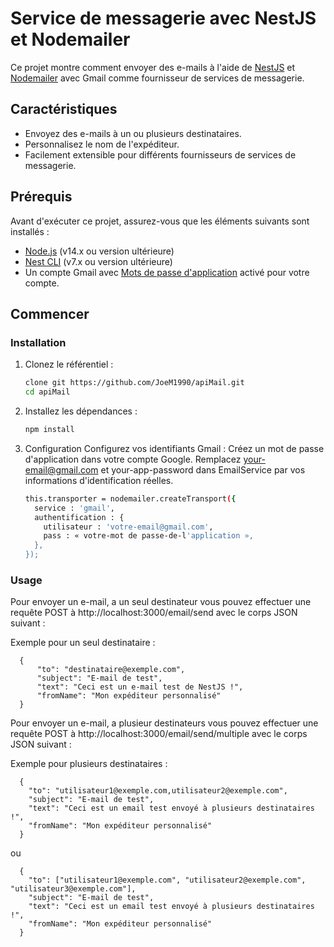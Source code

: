 # Service de messagerie avec NestJS et Nodemailer
Ce projet montre comment envoyer des e-mails à l'aide de [NestJS](https://nestjs.com/) et [Nodemailer](https://nodemailer.com/) avec Gmail comme fournisseur de services de messagerie.

## Caractéristiques
- Envoyez des e-mails à un ou plusieurs destinataires.
- Personnalisez le nom de l'expéditeur.
- Facilement extensible pour différents fournisseurs de services de messagerie.

## Prérequis
Avant d'exécuter ce projet, assurez-vous que les éléments suivants sont installés :
- [Node.js](https://nodejs.org/) (v14.x ou version ultérieure)
- [Nest CLI](https://docs.nestjs.com/cli/overview) (v7.x ou version ultérieure)
- Un compte Gmail avec [Mots de passe d'application](https://support.google.com/accounts/answer/185833) activé pour votre compte.

## Commencer
### Installation
1. Clonez le référentiel :
   ```bash
   clone git https://github.com/JoeM1990/apiMail.git
   cd apiMail
2. Installez les dépendances :
    ```bash
   npm install
3. Configuration
  Configurez vos identifiants Gmail :
  Créez un mot de passe d'application dans votre compte Google.
  Remplacez your-email@gmail.com et your-app-password dans EmailService par vos informations d'identification réelles.

      ```bash
      this.transporter = nodemailer.createTransport({
        service : 'gmail',
        authentification : {
          utilisateur : 'votre-email@gmail.com',
          pass : « votre-mot de passe-de-l'application »,
        },
      });
      ```
### Usage
Pour envoyer un e-mail, a un seul destinateur vous pouvez effectuer une requête POST à ​​http://localhost:3000/email/send avec le corps JSON suivant :

  Exemple pour un seul destinataire :
  
      {
          "to": "destinataire@exemple.com",
          "subject": "E-mail de test",
          "text": "Ceci est un e-mail test de NestJS !",
          "fromName": "Mon expéditeur personnalisé"
      }

Pour envoyer un e-mail, a plusieur destinateurs vous pouvez effectuer une requête POST à ​​http://localhost:3000/email/send/multiple avec le corps JSON suivant :

  Exemple pour plusieurs destinataires :
  
      {
        "to": "utilisateur1@exemple.com,utilisateur2@exemple.com",
        "subject": "E-mail de test",
        "text": "Ceci est un email test envoyé à plusieurs destinataires !",
        "fromName": "Mon expéditeur personnalisé"
      }

 ou

      {
        "to": ["utilisateur1@exemple.com", "utilisateur2@exemple.com", "utilisateur3@exemple.com"],
        "subject": "E-mail de test",
        "text": "Ceci est un email test envoyé à plusieurs destinataires !",
        "fromName": "Mon expéditeur personnalisé"
      }

